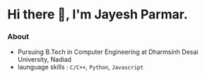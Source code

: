 # Hi there 👋, I'm Jayesh Parmar.

### About
- Pursuing B.Tech in Computer Engineering at Dharmsinh Desai University, Nadiad
- launguage skills : `C/C++`, `Python`, `Javascript`
